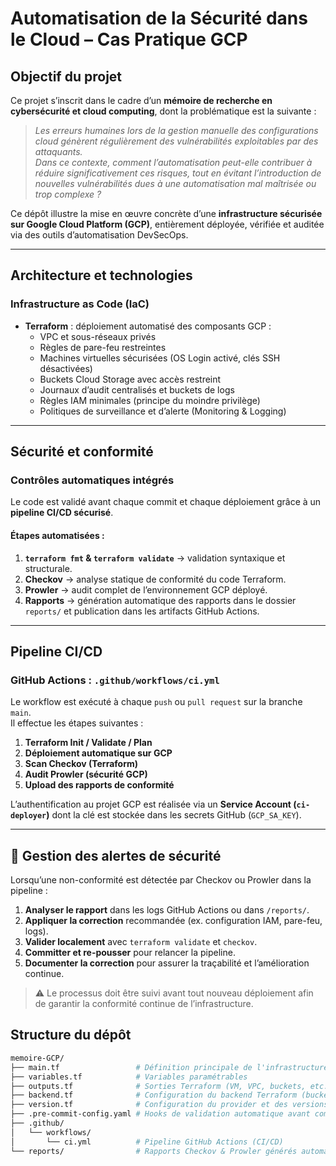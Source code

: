 # Automatisation de la Sécurité dans le Cloud – Cas Pratique GCP

## Objectif du projet

Ce projet s’inscrit dans le cadre d’un **mémoire de recherche en cybersécurité et cloud computing**, dont la problématique est la suivante :

> *Les erreurs humaines lors de la gestion manuelle des configurations cloud génèrent régulièrement des vulnérabilités exploitables par des attaquants.  
> Dans ce contexte, comment l’automatisation peut-elle contribuer à réduire significativement ces risques, tout en évitant l’introduction de nouvelles vulnérabilités dues à une automatisation mal maîtrisée ou trop complexe ?*

Ce dépôt illustre la mise en œuvre concrète d’une **infrastructure sécurisée sur Google Cloud Platform (GCP)**, entièrement déployée, vérifiée et auditée via des outils d’automatisation DevSecOps.

---

## Architecture et technologies

### Infrastructure as Code (IaC)
- **Terraform** : déploiement automatisé des composants GCP :
  - VPC et sous-réseaux privés
  - Règles de pare-feu restreintes
  - Machines virtuelles sécurisées (OS Login activé, clés SSH désactivées)
  - Buckets Cloud Storage avec accès restreint
  - Journaux d’audit centralisés et buckets de logs
  - Règles IAM minimales (principe du moindre privilège)
  - Politiques de surveillance et d’alerte (Monitoring & Logging)

---

## Sécurité et conformité

### Contrôles automatiques intégrés
Le code est validé avant chaque commit et chaque déploiement grâce à un **pipeline CI/CD sécurisé**.

#### Étapes automatisées :
1. **`terraform fmt` & `terraform validate`** → validation syntaxique et structurale.
2. **Checkov** → analyse statique de conformité du code Terraform.
3. **Prowler** → audit complet de l’environnement GCP déployé.
4. **Rapports** → génération automatique des rapports dans le dossier `reports/` et publication dans les artifacts GitHub Actions.

---

## Pipeline CI/CD

### GitHub Actions : `.github/workflows/ci.yml`
Le workflow est exécuté à chaque `push` ou `pull request` sur la branche `main`.  
Il effectue les étapes suivantes :

1. **Terraform Init / Validate / Plan**
2. **Déploiement automatique sur GCP**
3. **Scan Checkov (Terraform)**
4. **Audit Prowler (sécurité GCP)**
5. **Upload des rapports de conformité**

L’authentification au projet GCP est réalisée via un **Service Account (`ci-deployer`)** dont la clé est stockée dans les secrets GitHub (`GCP_SA_KEY`).

---

## 🚨 Gestion des alertes de sécurité

Lorsqu’une non-conformité est détectée par Checkov ou Prowler dans la pipeline :

1. **Analyser le rapport** dans les logs GitHub Actions ou dans `/reports/`.
2. **Appliquer la correction** recommandée (ex. configuration IAM, pare-feu, logs).
3. **Valider localement** avec `terraform validate` et `checkov`.
4. **Committer et re-pousser** pour relancer la pipeline.
5. **Documenter la correction** pour assurer la traçabilité et l’amélioration continue.

> ⚠️ Le processus doit être suivi avant tout nouveau déploiement afin de garantir la conformité continue de l’infrastructure.

## Structure du dépôt

```bash
memoire-GCP/
├── main.tf                 # Définition principale de l'infrastructure GCP
├── variables.tf            # Variables paramétrables
├── outputs.tf              # Sorties Terraform (VM, VPC, buckets, etc.)
├── backend.tf              # Configuration du backend Terraform (bucket de state)
├── version.tf              # Configuration du provider et des versions Terraform
├── .pre-commit-config.yaml # Hooks de validation automatique avant commit
├── .github/
│   └── workflows/
│       └── ci.yml          # Pipeline GitHub Actions (CI/CD)
└── reports/                # Rapports Checkov & Prowler générés automatiquement
